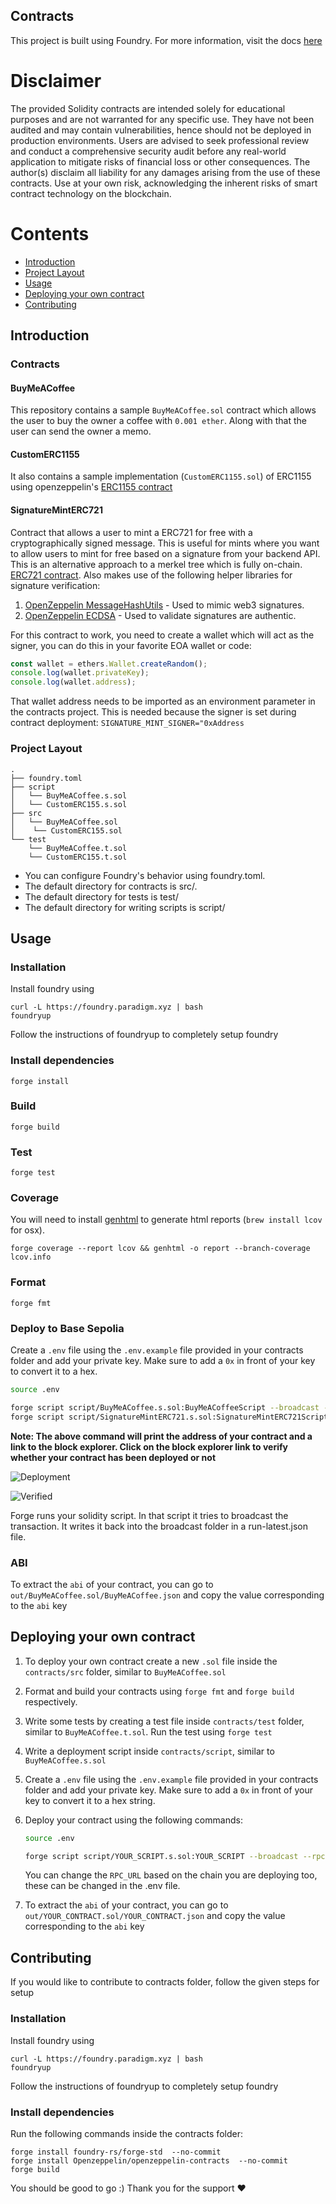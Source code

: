 ## Contracts

This project is built using Foundry. For more information, visit the docs [here](https://book.getfoundry.sh/)

# Disclaimer

The provided Solidity contracts are intended solely for educational purposes and are
not warranted for any specific use. They have not been audited and may contain vulnerabilities, hence should
not be deployed in production environments. Users are advised to seek professional review and conduct a
comprehensive security audit before any real-world application to mitigate risks of financial loss or other
consequences. The author(s) disclaim all liability for any damages arising from the use of these contracts.
Use at your own risk, acknowledging the inherent risks of smart contract technology on the blockchain.

# Contents

- [Introduction](#introduction)
- [Project Layout](#project-layout)
- [Usage](#usage)
- [Deploying your own contract](#deploying-your-own-contract)
- [Contributing](#contributing)

## Introduction

### Contracts

#### BuyMeACoffee

This repository contains a sample `BuyMeACoffee.sol` contract which allows the user to buy the owner a coffee with `0.001 ether`. Along with that the user can send the owner a memo.

#### CustomERC1155

It also contains a sample implementation (`CustomERC1155.sol`) of ERC1155 using openzeppelin's [ERC1155 contract](https://github.com/OpenZeppelin/openzeppelin-contracts/blob/master/contracts/token/ERC1155/IERC1155.sol)

#### SignatureMintERC721

Contract that allows a user to mint a ERC721 for free with a cryptographically signed message. This is useful for mints where you want to allow users to mint for free based on a signature from
your backend API. This is an alternative approach to a merkel tree which is fully on-chain. [ERC721 contract](https://github.com/OpenZeppelin/openzeppelin-contracts/blob/master/contracts/token/ERC721/IERC721.sol).
Also makes use of the following helper libraries for signature verification:

1. [OpenZeppelin MessageHashUtils](https://github.com/OpenZeppelin/openzeppelin-contracts/blob/master/contracts/utils/cryptography/MessageHashUtils.sol) - Used to mimic web3 signatures.
2. [OpenZeppelin ECDSA](https://github.com/OpenZeppelin/openzeppelin-contracts/blob/master/contracts/utils/cryptography/ECDSA.sol) - Used to validate signatures are authentic.

For this contract to work, you need to create a wallet which will act as the signer, you can do this in your
favorite EOA wallet or code:

```js
const wallet = ethers.Wallet.createRandom();
console.log(wallet.privateKey);
console.log(wallet.address);
```

That wallet address needs to be imported as an environment parameter in the contracts project. This is needed
because the signer is set during contract deployment: `SIGNATURE_MINT_SIGNER="0xAddress`

### Project Layout

```
.
├── foundry.toml
├── script
│   └── BuyMeACoffee.s.sol
│   └── CustomERC155.s.sol
├── src
│   └── BuyMeACoffee.sol
│    └── CustomERC155.sol
└── test
    └── BuyMeACoffee.t.sol
    └── CustomERC155.t.sol

```

- You can configure Foundry's behavior using foundry.toml.
- The default directory for contracts is src/.
- The default directory for tests is test/
- The default directory for writing scripts is script/

## Usage

### Installation

Install foundry using

```shell
curl -L https://foundry.paradigm.xyz | bash
foundryup
```

Follow the instructions of foundryup to completely setup foundry

### Install dependencies

```shell
forge install
```

### Build

```shell
forge build
```

### Test

```shell
forge test
```

### Coverage

You will need to install [genhtml](https://github.com/linux-test-project/lcov) to generate html reports (`brew install lcov` for osx).

```shell
forge coverage --report lcov && genhtml -o report --branch-coverage lcov.info
```

### Format

```shell
forge fmt
```

### Deploy to Base Sepolia

Create a `.env` file using the `.env.example` file provided in your contracts folder and add your private key. Make sure to add a `0x` in front of your key to convert it to a hex.

```bash
source .env

forge script script/BuyMeACoffee.s.sol:BuyMeACoffeeScript --broadcast --rpc-url ${RPC_URL}
forge script script/SignatureMintERC721.s.sol:SignatureMintERC721Script --broadcast  --rpc-url ${RPC_URL}
```

<b>Note: The above command will print the address of your contract and a link to the block explorer. Click on the block explorer link to verify whether your contract has been deployed or not </b>

![Deployment](./assets/deployment.png)

![Verified](./assets/verified.png)

Forge runs your solidity script. In that script it tries to broadcast the transaction. It writes it back into the broadcast folder in a run-latest.json file.

### ABI

To extract the `abi` of your contract, you can go to `out/BuyMeACoffee.sol/BuyMeACoffee.json` and copy the value corresponding to the `abi` key

## Deploying your own contract

1. To deploy your own contract create a new `.sol` file inside the `contracts/src` folder, similar to `BuyMeACoffee.sol`
2. Format and build your contracts using `forge fmt` and `forge build` respectively.
3. Write some tests by creating a test file inside `contracts/test` folder, similar to `BuyMeACoffee.t.sol`. Run the test using `forge test`
4. Write a deployment script inside `contracts/script`, similar to `BuyMeACoffee.s.sol`
5. Create a `.env` file using the `.env.example` file provided in your contracts folder and add your private key. Make sure to add a `0x` in front of your key to convert it to a hex string.
6. Deploy your contract using the following commands:

   ```bash
   source .env

   forge script script/YOUR_SCRIPT.s.sol:YOUR_SCRIPT --broadcast --rpc-url ${RPC_URL}
   ```

   You can change the `RPC_URL`  based on the chain you are deploying too, these can be changed in the .env file.
   <br/>

7. To extract the `abi` of your contract, you can go to `out/YOUR_CONTRACT.sol/YOUR_CONTRACT.json` and copy the value corresponding to the `abi` key

## Contributing

If you would like to contribute to contracts folder, follow the given steps for setup

### Installation

Install foundry using

```shell
curl -L https://foundry.paradigm.xyz | bash
foundryup
```

Follow the instructions of foundryup to completely setup foundry

### Install dependencies

Run the following commands inside the contracts folder:

```shell
forge install foundry-rs/forge-std  --no-commit
forge install Openzeppelin/openzeppelin-contracts  --no-commit
forge build
```

You should be good to go :) Thank you for the support ❤️
